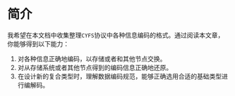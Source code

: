 # 简介

我希望在本文档中收集整理`CYFS`协议中各种信息编码的格式。通过阅读本文章，你能够得到以下能力：

1. 对各种信息正确地编码，以存储或者和其他节点交换。
2. 对从存储系统或者其他节点得到的编码信息正确地还原。
3. 在设计新的复合类型时，理解数据编码规范，能够正确选用合适的基础类型进行编解码。
